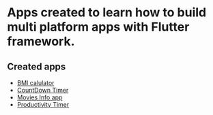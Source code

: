 # Apps created to learn how to build multi platform apps with Flutter framework.

## Created apps
* [BMI calulator](/bmi_calculator)
* [CountDown Timer](/countdown_timer)
* [Movies Info app](/movies)
* [Productivity Timer](/productivity_timer)

